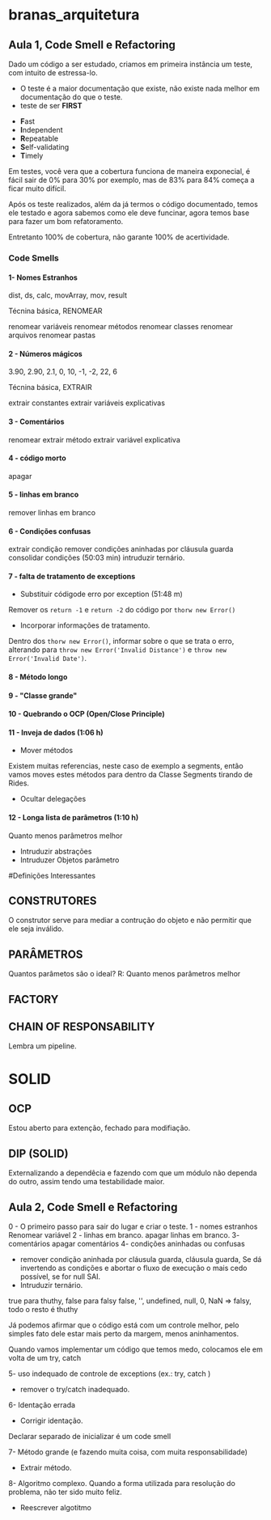 # branas_arquitetura

## Aula 1, Code Smell e Refactoring

Dado um código a ser estudado, criamos em primeira instância um teste, com intuito de estressa-lo. 


* O teste é a maior documentação que existe, não existe nada melhor em documentação do que o teste.
* teste de ser **FIRST**

 - **F**ast
 - **I**ndependent
 - **R**epeatable
 - **S**elf-validating
 - **T**imely


 Em testes, você vera que a cobertura funciona de maneira exponecial, é fácil sair de 0% para 30% por exemplo, mas de 83% para 84% começa a ficar muito difícil. 

 Após os teste realizados, além da já termos o código documentado, temos ele testado e agora sabemos como ele deve funcinar, agora temos base para fazer um bom refatoramento. 

 Entretanto 100% de cobertura, não garante 100% de acertividade.

 ### Code Smells

 #### 1- Nomes Estranhos

 dist, ds, calc, movArray, mov, result

Técnina básica, RENOMEAR

renomear variáveis
renomear métodos
renomear classes
renomear arquivos
renomear pastas

#### 2 - Números mágicos

3.90, 2.90, 2.1, 0, 10, -1, -2, 22, 6

Técnina básica, EXTRAIR

extrair constantes
extrair variáveis explicativas


#### 3 - Comentários

renomear
extrair método
extrair variável explicativa

#### 4 - código morto
apagar

#### 5 - linhas em branco

remover linhas em branco

#### 6 - Condições confusas

extrair condição
remover condições aninhadas por cláusula guarda
consolidar condições (50:03 min)
intruduzir ternário.

#### 7 - falta de tratamento de exceptions 


* Substituir códigode erro por exception (51:48 m)

Remover os ```return -1``` e ```return -2``` do código por ```thorw new Error()```

* Incorporar informações de tratamento. 

Dentro dos ```thorw new Error()```, informar sobre o que se trata o erro, alterando para ```throw new Error('Invalid Distance')``` e ```throw new Error('Invalid Date')```.

#### 8 - Método longo


#### 9 - "Classe grande"


#### 10 - Quebrando o OCP (Open/Close Principle)


#### 11 - Inveja de dados (1:06 h)


* Mover métodos 

Existem muitas referencias, neste caso de exemplo a segments, então vamos moves estes métodos para dentro da Classe Segments tirando de Rides. 

* Ocultar delegações



#### 12 - Longa lista de parâmetros (1:10 h)

Quanto menos parâmetros melhor

* Intruduzir abstrações
* Intruduzer Objetos parâmetro



#Definições Interessantes

## CONSTRUTORES

O construtor serve para mediar a contrução do objeto e não permitir que ele seja inválido. 

## PARÂMETROS

Quantos parâmetos são o ideal? R: Quanto menos parâmetros melhor


## FACTORY


## CHAIN OF RESPONSABILITY

Lembra um pipeline.

# SOLID

## OCP

Estou aberto para extenção, fechado para modifiação.

## DIP (SOLID)
Externalizando a dependêcia e fazendo com que um módulo não dependa do outro, assim tendo uma testabilidade maior. 


## Aula 2, Code Smell e Refactoring

0 - O primeiro passo para sair do lugar e criar o teste.
1 - nomes estranhos
Renomear variável
2 - linhas em branco. 
apagar linhas em branco.
3- comentários
apagar comentários
4- condições aninhadas ou confusas
* remover condição aninhada por cláusula guarda, 
 cláusula guarda,  Se dá invertendo as condições e abortar o fluxo de execução o mais cedo possível, se for null SAI. 
* Intruduzir ternário. 

true para thuthy, false para falsy
false, '', undefined, null, 0, NaN => falsy, todo o resto é thuthy


Já podemos afirmar que o código está com um controle melhor, pelo simples fato dele estar mais perto da margem, menos aninhamentos. 

Quando vamos implementar um código que temos medo, colocamos ele em volta de um try, catch

5- uso indequado de controle de exceptions (ex.: try, catch )

* remover o try/catch inadequado. 

6- Identação errada

* Corrigir identação.

Declarar separado de inicializar é um code smell


7- Método grande (e fazendo muita coisa, com muita responsabilidade)
* Extrair método.

8- Algoritmo complexo.
Quando a forma utilizada para resolução do problema, não ter sido muito feliz.
* Reescrever algotitmo
